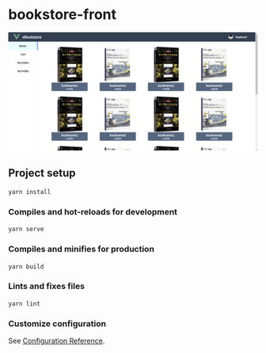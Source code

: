# bookstore-front

![ebookstore](https://raw.githubusercontent.com/Naplesoul/Bookstore-Online/main/ebookstore.png)



## Project setup

```
yarn install
```

### Compiles and hot-reloads for development
```
yarn serve
```

### Compiles and minifies for production
```
yarn build
```

### Lints and fixes files
```
yarn lint
```

### Customize configuration
See [Configuration Reference](https://cli.vuejs.org/config/).
